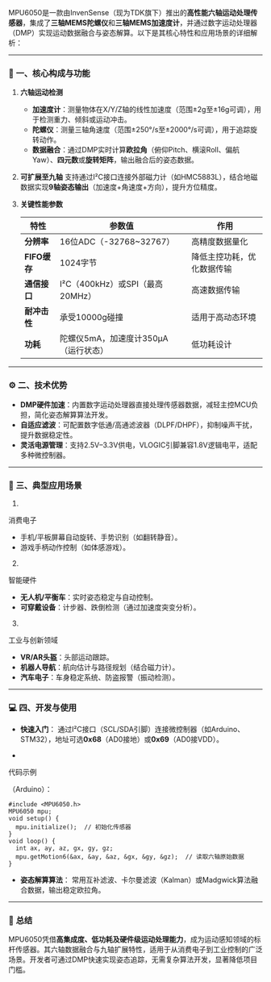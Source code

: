 MPU6050是一款由InvenSense（现为TDK旗下）推出的**高性能六轴运动处理传感器**，集成了**三轴MEMS陀螺仪**和**三轴MEMS加速度计**，并通过数字运动处理器（DMP）实现运动数据融合与姿态解算。以下是其核心特性和应用场景的详细解析：

------

### 🔧 **一、核心构成与功能**

1. **六轴运动检测**

   - **加速度计**：测量物体在X/Y/Z轴的线性加速度（范围±2g至±16g可调），用于检测重力、倾斜或运动冲击。
   - **陀螺仪**：测量三轴角速度（范围±250°/s至±2000°/s可调），用于追踪旋转动作。
   - **数据融合**：通过DMP实时计算**欧拉角**（俯仰Pitch、横滚Roll、偏航Yaw）、**四元数**或**旋转矩阵**，输出融合后的姿态数据。

2. **可扩展至九轴**
    支持通过I²C接口连接外部磁力计（如HMC5883L），结合地磁数据实现​**​9轴姿态输出​**​（加速度+角速度+方向），提升方位精度。

3. **关键性能参数**

   | **特性**     | **参数值**                           | **作用**                   |
   | ------------ | ------------------------------------ | -------------------------- |
   | **分辨率**   | 16位ADC（-32768~32767）              | 高精度数据量化             |
   | **FIFO缓存** | 1024字节                             | 降低主控功耗，优化数据传输 |
   | **通信接口** | I²C（400kHz）或SPI（最高20MHz）      | 高速数据传输               |
   | **耐冲击性** | 承受10000g碰撞                       | 适用于高动态环境           |
   | **功耗**     | 陀螺仪5mA，加速度计350μA（运行状态） | 低功耗设计                 |

------

### ⚙️ **二、技术优势**

- **DMP硬件加速**：内置数字运动处理器直接处理传感器数据，减轻主控MCU负担，简化姿态解算算法开发。
- **自适应滤波**：可配置数字低通/高通滤波器（DLPF/DHPF），抑制噪声干扰，提升数据稳定性。
- **灵活电源管理**：支持2.5V–3.3V供电，VLOGIC引脚兼容1.8V逻辑电平，适配多种微控制器。

------

### 🚀 **三、典型应用场景**

1. 

   消费电子

   

   - 手机/平板屏幕自动旋转、手势识别（如翻转静音）。
   - 游戏手柄动作控制（如体感游戏）。

2. 

   智能硬件

   

   - **无人机/平衡车**：实时姿态稳定与自动控制。
   - **可穿戴设备**：计步器、跌倒检测（通过加速度突变分析）。

3. 

   工业与创新领域

   

   - **VR/AR头盔**：头部运动跟踪。
   - **机器人导航**：航向估计与路径规划（结合磁力计）。
   - **汽车电子**：车身稳定系统、防盗报警（振动检测）。

------

### 💻 **四、开发与使用**

- **快速入门**：
   通过I²C接口（SCL/SDA引脚）连接微控制器（如Arduino、STM32），地址可选​**​0x68​**​（AD0接地）或​**​0x69​**​（AD0接VDD）。

- 

  代码示例

  （Arduino）：

  ```
  #include <MPU6050.h>
  MPU6050 mpu;
  void setup() {
    mpu.initialize();  // 初始化传感器
  }
  void loop() {
    int ax, ay, az, gx, gy, gz;
    mpu.getMotion6(&ax, &ay, &az, &gx, &gy, &gz);  // 读取六轴原始数据
  }
  ```

- **姿态解算算法**：
   常用互补滤波、卡尔曼滤波（Kalman）或Madgwick算法融合数据，输出稳定欧拉角。

------

### 💎 **总结**

MPU6050凭借**高集成度、低功耗及硬件级运动处理能力**，成为运动感知领域的标杆传感器。其六轴数据融合与九轴扩展特性，适用于从消费电子到工业控制的广泛场景。开发者可通过DMP快速实现姿态追踪，无需复杂算法开发，显著降低项目门槛。